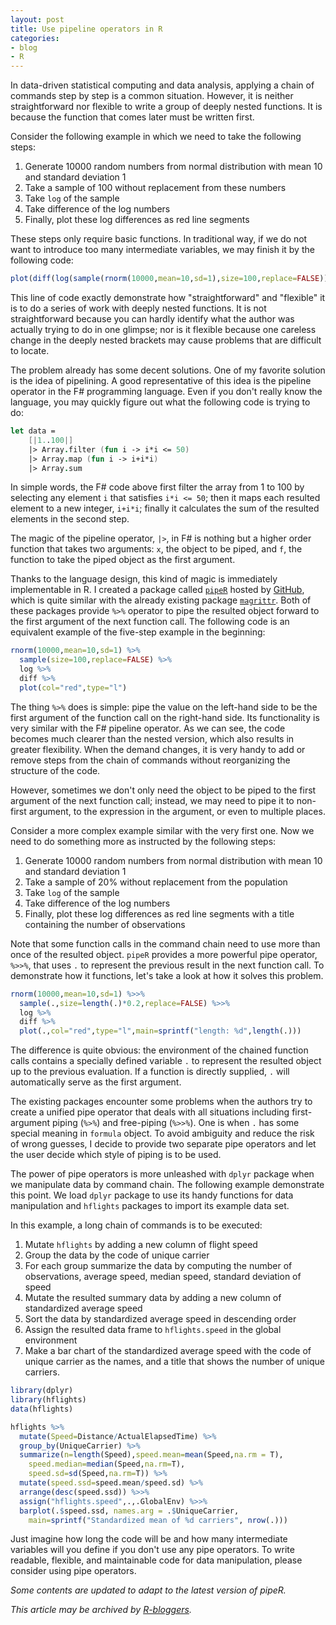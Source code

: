 ```yaml
---
layout: post
title: Use pipeline operators in R
categories:
- blog
- R
---
```


In data-driven statistical computing and data analysis, applying a chain of commands step by step is a common situation. However, it is neither straightforward nor flexible to write a group of deeply nested functions. It is because the function that comes later must be written first. 

Consider the following example in which we need to take the following steps:

1. Generate 10000 random numbers from normal distribution with mean 10 and standard deviation 1
2. Take a sample of 100 without replacement from these numbers
3. Take `log` of the sample
4. Take difference of the log numbers
5. Finally, plot these log differences as red line segments

These steps only require basic functions. In traditional way, if we do not want to introduce too many intermediate variables, we may finish it by the following code:

```r
plot(diff(log(sample(rnorm(10000,mean=10,sd=1),size=100,replace=FALSE))),col="red",type="l")
```

This line of code exactly demonstrate how "straightforward" and "flexible" it is to do a series of work with deeply nested functions. It is not straightforward because you can hardly identify what the author was actually trying to do in one glimpse; nor is it flexible because one careless change in the deeply nested brackets may cause problems that are difficult to locate.

The problem already has some decent solutions. One of my favorite solution is the idea of pipelining. A good representative of this idea is the pipeline operator in the F# programming language. Even if you don't really know the language, you may quickly figure out what the following code is trying to do:

```fsharp
let data =
    [|1..100|]
    |> Array.filter (fun i -> i*i <= 50)
    |> Array.map (fun i -> i+i*i)
    |> Array.sum
```

In simple words, the F# code above first filter the array from 1 to 100 by selecting any element `i` that satisfies `i*i <= 50`; then it maps each resulted element to a new integer, `i+i*i`; finally it calculates the sum of the resulted elements in the second step.

The magic of the pipeline operator, `|>`, in F# is nothing but a higher order function that takes two arguments: `x`, the object to be piped, and `f`, the function to take the piped object as the first argument.

Thanks to the language design, this kind of magic is immediately implementable in R. I created a package called [`pipeR`](http://renkun.me/pipeR/) hosted by [GitHub](https://github.com/renkun-ken/pipeR), which is quite similar with the already existing package [`magrittr`](http://cran.r-project.org/package=magrittr). Both of these packages provide `%>%` operator to pipe the resulted object forward to the first argument of the next function call. The following code is an equivalent example of the five-step example in the beginning:

```r
rnorm(10000,mean=10,sd=1) %>%
  sample(size=100,replace=FALSE) %>%
  log %>%
  diff %>%
  plot(col="red",type="l")
```

The thing `%>%` does is simple: pipe the value on the left-hand side to be the first argument of the function call on the right-hand side. Its functionality is very similar with the F# pipeline operator. As we can see, the code becomes much clearer than the nested version, which also results in greater flexibility. When the demand changes, it is very handy to add or remove steps from the chain of commands without reorganizing the structure of the code.

However, sometimes we don't only need the object to be piped to the first argument of the next function call; instead, we may need to pipe it to non-first argument, to the expression in the argument, or even to multiple places.

Consider a more complex example similar with the very first one. Now we need to do something more as instructed by the following steps:

1. Generate 10000 random numbers from normal distribution with mean 10 and standard deviation 1
2. Take a sample of 20% without replacement from the population
3. Take `log` of the sample
4. Take difference of the log numbers
5. Finally, plot these log differences as red line segments with a title containing the number of observations

Note that some function calls in the command chain need to use more than once of the resulted object. `pipeR` provides a more powerful pipe operator, `%>>%`, that uses `.` to represent the previous result in the next function call. To demonstrate how it functions, let's take a look at how it solves this problem.

```r
rnorm(10000,mean=10,sd=1) %>>%
  sample(.,size=length(.)*0.2,replace=FALSE) %>>%
  log %>%
  diff %>%
  plot(.,col="red",type="l",main=sprintf("length: %d",length(.)))
```

The difference is quite obvious: the environment of the chained function calls contains a specially defined variable `.` to represent the resulted object up to the previous evaluation. If a function is directly supplied, `.` will automatically serve as the first argument.

The existing packages encounter some problems when the authors try to create a unified pipe operator that deals with all situations including first-argument piping (`%>%`) and free-piping (`%>>%`). One is when `.` has some special meaning in `formula` object. To avoid ambiguity and reduce the risk of wrong guesses, I decide to provide two separate pipe operators and let the user decide which style of piping is to be used.

The power of pipe operators is more unleashed with `dplyr` package when we manipulate data by command chain. The following example demonstrate this point. We load `dplyr` package to use its handy functions for data manipulation and `hflights` packages to import its example data set.

In this example, a long chain of commands is to be executed:

1. Mutate `hflights` by adding a new column of flight speed
2. Group the data by the code of unique carrier
3. For each group summarize the data by computing the number of observations, average speed, median speed, standard deviation of speed
4. Mutate the resulted summary data by adding a new column of standardized average speed
5. Sort the data by standardized average speed in descending order
6. Assign the resulted data frame to `hflights.speed` in the global environment
7. Make a bar chart of the standardized average speed with the code of unique carrier as the names, and a title that shows the number of unique carriers.

```r
library(dplyr)
library(hflights)
data(hflights)

hflights %>%
  mutate(Speed=Distance/ActualElapsedTime) %>%
  group_by(UniqueCarrier) %>%
  summarize(n=length(Speed),speed.mean=mean(Speed,na.rm = T),
    speed.median=median(Speed,na.rm=T),
    speed.sd=sd(Speed,na.rm=T)) %>%
  mutate(speed.ssd=speed.mean/speed.sd) %>%
  arrange(desc(speed.ssd)) %>>%
  assign("hflights.speed",.,.GlobalEnv) %>>%
  barplot(.$speed.ssd, names.arg = .$UniqueCarrier,
    main=sprintf("Standardized mean of %d carriers", nrow(.)))
```

Just imagine how long the code will be and how many intermediate variables will you define if you don't use any pipe operators. To write readable, flexible, and maintainable code for data manipulation, please consider using pipe operators.

*Some contents are updated to adapt to the latest version of pipeR.*

*This article may be archived by [R-bloggers](http://www.r-bloggers.com/).*
